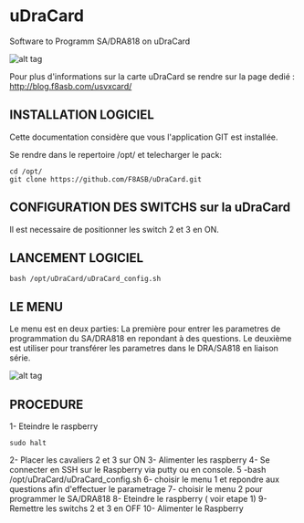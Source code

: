 # uDraCard
Software to Programm SA/DRA818 on uDraCard

![alt tag](https://i2.wp.com/blog.f8asb.com/wp-content/uploads/2020/11/udracardetusvxcard.png?w=500)

Pour plus d'informations sur la carte uDraCard se rendre sur la page dedié : <http://blog.f8asb.com/usvxcard/>

## INSTALLATION LOGICIEL


Cette documentation considère que vous l'application GIT est installée.

Se rendre dans le repertoire /opt/ et telecharger le pack:
```
cd /opt/
git clone https://github.com/F8ASB/uDraCard.git
```
## CONFIGURATION DES SWITCHS sur la uDraCard
Il est necessaire de positionner les switch 2 et 3 en ON.

## LANCEMENT LOGICIEL

```
bash /opt/uDraCard/uDraCard_config.sh
```

## LE MENU

Le menu est en deux parties:
La première pour entrer les parametres de programmation du SA/DRA818 en repondant à des questions.
Le deuxième est utiliser pour transférer les parametres dans le DRA/SA818 en liaison série.

![alt tag](http://blog.f8asb.com/wp-content/uploads/2020/11/uDraCard_menu.png?w=500)

## PROCEDURE
1- Eteindre le raspberry
```
sudo halt
```
2- Placer les cavaliers 2 et 3 sur ON
3- Alimenter les raspberry
4- Se connecter en SSH sur le Raspberry via putty ou en console.
5 -bash /opt/uDraCard/uDraCard_config.sh
6- choisir le menu 1 et repondre aux questions afin d'effectuer le parametrage
7- choisir le menu 2 pour programmer le SA/DRA818
8- Eteindre le raspberry ( voir etape 1)
9- Remettre les switchs 2 et 3 en OFF
10- Alimenter le Raspberry


